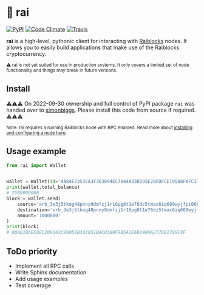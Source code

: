 # 🗿 rai

[![PyPI](https://img.shields.io/pypi/v/rai.svg)](https://pypi.python.org/pypi/rai) [![Code Climate](https://img.shields.io/codeclimate/maintainability/kennell/rai.svg)](https://codeclimate.com/github/kennell/rai) [![Travis](https://img.shields.io/travis/kennell/rai.svg)](https://travis-ci.org/kennell/rai)

**rai** is a high-level, pythonic client for interacting with [Raiblocks](https://raiblocks.net/) nodes. It allows you to easily build applications that make use of the Raiblocks cryptocurrency.

<sub>⚠ rai is not yet suited for use in production systems. It only covers a limited set of node functionality and things may break in future versions.</sub>

## Install

⚠⚠⚠ On 2022-09-30 ownership and full control of PyPI package `rai` was handed over to [simonbiggs](simonbiggs). Please install this code from source if required. ⚠⚠⚠

<sub>Note: rai requires a running Raiblocks node with RPC enabled. Read more about [installing and configuring a node here](docs/installation.md).</sub>

## Usage example

```python
from rai import Wallet


wallet = Wallet(id='4A84E2353EA3F363094EC7844A33B395E2BFDFCE19506FAFC37C73E7653D430F')
print(wallet.total_balance)
# 2500000000
block = wallet.send(
    source='xrb_3e3j5tkog48pnny9dmfzj1r16pg8t1e76dz5tmac6iq689wyjfpi00000000',
    destination='xrb_3e3j5tkog48pnny9dmfzj1r16pg8t1e76dz5tmac6iq689wyjfpi00000000',
    amount='1000000'
)
print(block)
# 000D1BAEC8EC208142C99059B393051BAC8380F9B5A2E6B2489A277D81789F3F
```

## ToDo priority

* Implement all RPC calls
* Write Sphinx documentation
* Add usage examples
* Test coverage
